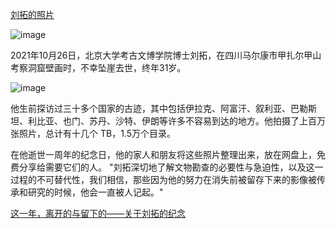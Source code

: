 [刘拓的照片](https://www.ruanyifeng.com/blog/2022/11/weekly-issue-229.html)

![image](https://user-images.githubusercontent.com/117549124/200159600-0e050cc2-a4a9-438e-a301-060f055ac4a3.png)

2021年10月26日，北京大学考古文博学院博士刘拓，在四川马尔康市甲扎尔甲山考察洞窟壁画时，不幸坠崖去世，终年31岁。

![image](https://user-images.githubusercontent.com/117549124/200159630-b526d6b1-6b49-47c3-b03a-f64c47958c38.png)

他生前探访过三十多个国家的古迹，其中包括伊拉克、阿富汗、叙利亚、巴勒斯坦、利比亚、也门、苏丹、沙特、伊朗等许多不容易到达的地方。他拍摄了上百万张照片，总计有十几个 TB，1.5万个目录。

在他逝世一周年的纪念日，他的家人和朋友将这些照片整理出来，放在网盘上，免费分享给需要它们的人。
"刘拓深切地了解文物勘查的必要性与急迫性，以及这一过程的不可替代性，我们相信，那些因为他的努力在消失前被留存下来的影像被传承和研究的时候，他会一直被人记起。"

[这一年，离开的与留下的——关于刘拓的纪念](https://mp.weixin.qq.com/s/CwJHo3iLOkOwGz--vFxYPg)
